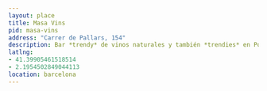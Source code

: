 ```yaml
---
layout: place
title: Masa Vins
pid: masa-vins
address: "Carrer de Pallars, 154"
description: Bar *trendy* de vinos naturales y también *trendies* en Poblenou.
latlng: 
- 41.39905461518514
- 2.1954502849044113
location: barcelona
---
```


